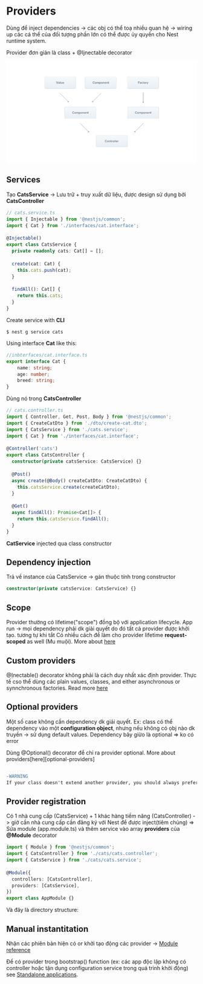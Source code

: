 # Providers

Dùng để inject dependencies -> các obj có thể toạ nhiều quan hệ -> wiring up các cá thể của đối tượng phần lớn có thể được ủy quyền cho Nest runtime system.

Provider đơn giản là class + @Ijnectable decorator

<p align="center">
  <a href="https://github.com/LDK-VN/NestJS/blob/master/Resource/image/Components_1.png" target="blank"><img src="https://github.com/LDK-VN/NestJS/blob/master/Resource/image/Components_1.png" width="640" alt="Nest Logo" /></a>
</p>

## Services

Tạo **CatsService** -> Lưu trữ + truy xuất dữ liệu, được design sử dụng bởi **CatsController**

```ts
// cats.service.ts
import { Injectable } from '@nestjs/common';
import { Cat } from './interfaces/cat.interface';

@Injectable()
export class CatsService {
  private readonly cats: Cat[] = [];

  create(cat: Cat) {
    this.cats.push(cat);
  }

  findAll(): Cat[] {
    return this.cats;
  }
}
```

Create service with **CLI**
```
$ nest g service cats
```


Using interface **Cat** like this:

```ts
//inbterfaces/cat.interface.ts
export interface Cat {
    name: string;
    age: number;
    breed: string;
}
```

Dùng nó trong **CatsController**

```ts
// cats.controller.ts
import { Controller, Get, Post, Body } from '@nestjs/common';
import { CreateCatDto } from './dto/create-cat.dto';
import { CatsService } from './cats.service';
import { Cat } from './interfaces/cat.interface';

@Controller('cats')
export class CatsController {
  constructor(private catsService: CatsService) {}

  @Post()
  async create(@Body() createCatDto: CreateCatDto) {
    this.catsService.create(createCatDto);
  }

  @Get()
  async findAll(): Promise<Cat[]> {
    return this.catsService.findAll();
  }
}
```

**CatService** injected qua class constructor

## Dependency injection

Trả về instance của CatsService -> gán thuộc tính trong constructor

```ts
constructor(private catsService: CatsService) {}
```

## Scope

Provider thường có lifetime("scope") đồng bộ với application lifecycle. App run -> mọi dependency phải dk giải quyết do đó tất cả provider được khởi tạo. tương tự khi tắt
Có nhiều cách để làm cho provider lifetime **request-scoped** as well (Mu muội). More about [here][scope]


## Custom providers

@Ịnectable() decorator không phải là cách duy nhất xác định provider. Thực tế cso thể dùng các plain values, classes, and either asynchronous or synnchronous factories. Read more [here][custom-providers]

## Optional providers

Một số case không cần dependency dk giải quyết. Ex: class có thể dependency vào một **configuration ọbject**, nhưng nếu không có ọbj nào dk truyền -> sử dụng default values. Dependency bây giừo là optional => ko có error

Dùng @Optional() decorator để chỉ ra provider optional. More about providers[here][optional-providers]

```ts

```

```diff
-WARNING
If your class doesn't extend another provider, you should always prefer using constructor-based injection. (Nếu class không mở rộng another provider khác thì nên dùng method ịnection trên thằng constructor)
```

## Provider registration

Có 1 nhà cung cấp (CatsService) + 1 khác hàng tiềm năng (CatsController) -> giờ cần nhà cung cấp cần đăng ký với Nest để được inject(tiêm chủng) => Sửa module (app.module.ts) và thêm service vào array **providers** của **@Module** decorator

```ts
import { Module } from '@nestjs/common';
import { CatsController } from './cats/cats.controller';
import { CatsService } from './cats/cats.service';

@Module({
  controllers: [CatsController],
  providers: [CatsService],
})
export class AppModule {}
```

Và đây là directory structure:


## Manual instantitation

Nhận các phiên bản hiện có or khởi tạo động các provider -> [Module reference][module-reference]

Để có provider trong bootstrap() function (ex: các app độc lập không có controller hoặc tận dụng configuration service trong quá trình khởi động) see [Standalone applications][standalone-application].

[scope]: https://docs.nestjs.com/fundamentals/injection-scopes
[custom-providers]: https://docs.nestjs.com/fundamentals/custom-providers
[optinal-providers]: https://docs.nestjs.com/fundamentals/custom-providers
[module-reference]: https://docs.nestjs.com/fundamentals/module-ref
[standalone-application]: https://docs.nestjs.com/standalone-applications
